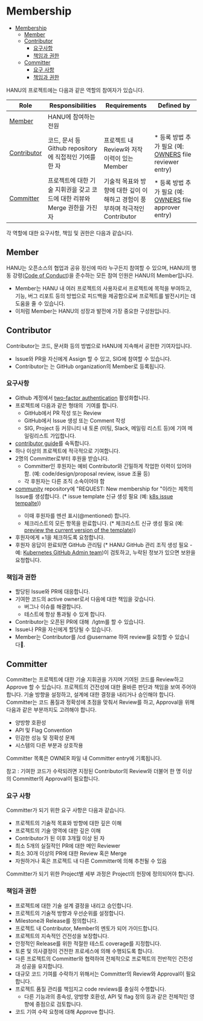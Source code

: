 # Membership
- [Membership](#membership)
  - [Member](#member)
  - [Contributor](#contributor)
    - [요구사항](#요구사항)
    - [책임과 권한](#책임과-권한)
  - [Committer](#committer)
    - [요구 사항](#요구-사항)
    - [책임과 권한](#책임과-권한-1)


HANU의 프로젝트에는 다음과 같은 역할의 참여자가 있습니다. 

| Role | Responsibilities | Requirements | Defined by |
| -----| ---------------- | ------------ | -------|
| [Member](#member) | HANU에 참여하는 전원 |   |
| [Contributor](#contributor) | 코드, 문서 등 Github repository에 직접적인 기여를 한 자| 프로젝트 내 Review와 저작 이력이 있는 Member | * 등록 방법 추가 필요 (예: [OWNERS](https://github.com/kubernetes/community/blob/master/contributors/guide/owners.md) file reviewer entry) |
| [Committer](#committer) | 프로젝트에 대한 기술 지휘권을 갖고 코드에 대한 리뷰와 Merge 권한을 가진 자 | 기술적 목표와 방향에 대한 깊이 이해하고 경험이 풍부하며 적극적인 Contributor | * 등록 방법 추가 필요 (예: [OWNERS](https://github.com/kubernetes/community/blob/master/contributors/guide/owners.md) file approver entry) |

각 역할에 대한 요구사항, 책임 및 권한은 다음과 같습니다.  

## Member

HANU는 오픈소스의 협업과 공유 정신에 따라 누구든지 참여할 수 있으며, HANU의 행동 강령([Code of Conduct](../code-of-conduct.md))을 준수하는 모든 참여 인원은 HANU의 Member입니다. 

* Member는 HANU 내 여러 프로젝트의 사용자로서 프로젝트에 목적을 부여하고, 기능, 버그 리포트 등의 방법으로 피드백을 제공함으로써 프로젝트를 발전시키는 데 도움을 줄 수 있습니다. 
* 이처럼 Member는 HANU의 성장과 발전에 가장 중요한 구성원입니다. 

## Contributor

Contributor는 코드, 문서화 등의 방법으로 HANU에 지속해서 공헌한 기여자입니다. 
* Issue와 PR을 자신에게 Assign 할 수 있고, SIG에 참여할 수 있습니다. 
* Contributor는 는 GitHub organization의 Member로 등록됩니다. 

### 요구사항
- Github 계정에서 [two-factor authentication](https://help.github.com/articles/about-two-factor-authentication) 활성화합니다.
- 프로젝트에 다음과 같은 형태의  기여를 합니다.
  - GitHub에서 PR 작성 또는 Review
  - GitHub에서 Issue 생성 또는 Comment 작성
  - SIG, Project 등 커뮤니티 내 토론 (미팅, Slack, 메일링 리스트 등)에 기여
메일링리스트 가입합니다.
- [contributor guide](https://github.com/kubernetes/community/blob/master/contributors/guide/README.md)를 숙독합니다.
- 하나 이상의 프로젝트에 적극적으로 기여합니다.
- 2명의 Committer로부터 후원을 받습니다.
  - Committer인 후원자는 예비 Contributor와 긴밀하게 작업한 이력이 있어야 함. (예: code/design/proposal review, issue 조율 등)
  - 각 후원자는 다른 조직 소속이어야 함
- [community](https://github.com/openinfradev/community) repository에 "REQUEST: New membership for <your github account>"이라는 제목의 Issue를 생성합니다. (* issue template 신규 생성 필요 (예: [k8s issue tempalte](https://github.com/kubernetes/org/issues/new?template=membership.md&title=REQUEST%3A%20New%20membership%20for%20%3Cyour-GH-handle%3E)))
  - 이때 후원자를 멘션 표시(@mentioned) 합니다.
  - 체크리스트의 모든 항목을 완료합니다. (* 체크리스트 신규 생성 필요 (예: [preview the current version of the template](https://git.k8s.io/org/.github/ISSUE_TEMPLATE/membership.md)))
- 후원자에게 +1을 체크하도록 요청합니다. 
- 후원자 응답이 완료되면 GitHub 관리팀 (* HANU GitHub 관리 조직 생성 필요 - 예: [Kubernetes GitHub Admin team](https://github.com/kubernetes/community/blob/master/github-management/README.md#github-administration-team))이 검토하고, 누락된 정보가 있으면 보완을 요청합니다. 

### 책임과 권한
- 할당된 Issue와 PR에 대응합니다. 
- 기여한 코드의 active owner로서 다음에 대한 책임을 갖습니다.
  - 버그나 이슈를 해결합니다. 
  - 테스트에 항상 통과될 수 있게 합니다.
- Contributor는 오픈된 PR에 대해  /lgtm를 할 수 있습니다. 
- Issue나 PR을 자신에게 할당될 수 있습니다. 
- Member는 Contributor를 /cd @username 하여 review를 요청할 수 있습니다. 


## Committer

Committer는 프로젝트에 대한 기술 지휘권을 가지며 기여된 코드를 Review하고 Approve 할 수 있습니다. 프로젝트의 건전성에 대한 올바른 판단과 책임을 보여 주어야 합니다. 기술 방향을 설정하고, 설계에 대한 결정을 내리거나 승인해야 합니다. Committer는 코드 품질과 정확성에 초점을 맞춰서 Review를 하고, Approval을 위해 다음과 같은 부분까지도 고려해야 합니다. 
- 양방향 호환성
- API 및 Flag Convention
- 민감한 성능 및 정확성 문제
- 시스템의 다른 부분과 상호작용 

Committer 목록은 OWNER 파일 내 Committer entry에 기록됩니다. 

참고 : 기여한 코드가 수락되려면 지정된 Contributor의 Review와 더불어 한 명 이상의 Committer의 Approval이 필요합니다. 

### 요구 사항
Committer가 되기 위한 요구 사항은 다음과 같습니다. 
- 프로젝트의 기술적 목표와 방향에 대한 깊은 이해
- 프로젝트의 기술 영역에 대한 깊은 이해
- Contributor가 된 이후 3개월 이상 된 자
- 최소 5개의 실질적인 PR에 대한 메인 Reviewer
- 최소 30개 이상의 PR에 대한 Review 혹은 Merge
- 자원하거나 혹은 프로젝트 내 다른 Committer에 의해 추천될 수 있음

Committer가 되기 위한 Project별 세부 과정은 Project의 헌장에 정의되어야 합니다. 


### 책임과 권한
- 프로젝트에 대한 기술 설계 결정을 내리고 승인합니다. 
- 프로젝트의 기술적 방향과 우선순위를 설정합니다. 
- Milestone과 Release를 정의합니다. 
- 프로젝트 내 Contributor, Member의 멘토가 되어 가이드합니다. 
- 프로젝트의 지속적인 건전성을 보장합니다. 
- 안정적인 Release를 위한 적절한 테스트 coverage를 지정합니다.
- 토론 및 의사결정이 건전한 프로세스에 의해 수행되도록 합니다. 
- 다른 프로젝트의 Committer와 협력하여 전체적으로 프로젝트의 전반적인 건전성과 성공을 유지합니다. 
- 대규모 코드 기여를 수락하기 위해서는 Committer의 Review와 Approval이 필요합니다. 
- 프로젝트 품질 관리를 책임지고 code reviews를 충실히 수행합니다.
  - 다른 기능과의 종속성, 양방향 호환성, API 및 flag 정의 등과 같은 전체적인 영향에 중점으로 검토합니다. 
- 코드 기여 수락 요청에 대해 Approve 합니다. 

